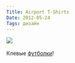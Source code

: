 ```yaml
---
Title: Airport T-Shirts
Date: 2012-05-24
Tags: дизайн
---
```


<div class="text"><img src="http://dl.dropbox.com/u/140528/site/airport-tshirts.jpg" /><br /><br />
Клевые <a href="http://pilotandcaptain.com/collections/shirts">футболки</a>!</div>